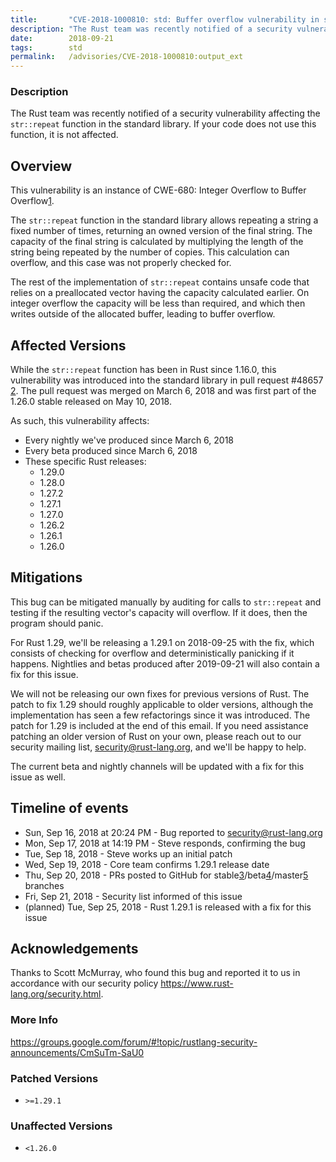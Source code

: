 ```yaml
---
title:       "CVE-2018-1000810: std: Buffer overflow vulnerability in str::repeat()"
description: "The Rust team was recently notified of a security vulnerability affecting the strrepeat function in the standard library. If your code does not use this function, it is not affected.  Overview This vulnerability is an instance of CWE680 Integer Overflow to Buffer Overflow1. The strrepeat function in the standard library allows repeating a string a fixed number of times, returning an owned version of the final string. The capacity of the final string is calculated by multiplying the length of the string being repeated by the number of copies. This calculation can overflow, and this case was not properly checked for. The rest of the implementation of strrepeat contains unsafe code that relies on a preallocated vector having the capacity calculated earlier. On integer overflow the capacity will be less than required, and which then writes outside of the allocated buffer, leading to buffer overflow.  Affected Versions While the strrepeat function has been in Rust since 1.16.0, this vulnerability was introduced into the standard library in pull request 48657 2. The pull request was merged on March 6, 2018 and was first part of the 1.26.0 stable released on May 10, 2018. As such, this vulnerability affects  Every nightly weve produced since March 6, 2018  Every beta produced since March 6, 2018  These specific Rust releases   1.29.0   1.28.0   1.27.2   1.27.1   1.27.0   1.26.2   1.26.1   1.26.0  Mitigations This bug can be mitigated manually by auditing for calls to strrepeat and testing if the resulting vectors capacity will overflow. If it does, then the program should panic. For Rust 1.29, well be releasing a 1.29.1 on 20180925 with the fix, which consists of checking for overflow and deterministically panicking if it happens. Nightlies and betas produced after 20190921 will also contain a fix for this issue. We will not be releasing our own fixes for previous versions of Rust. The patch to fix 1.29 should roughly applicable to older versions, although the implementation has seen a few refactorings since it was introduced. The patch for 1.29 is included at the end of this email. If you need assistance patching an older version of Rust on your own, please reach out to our security mailing list, securityrustlang.org, and well be happy to help. The current beta and nightly channels will be updated with a fix for this issue as well.  Timeline of events  Sun, Sep 16, 2018 at 2024 PM  Bug reported to securityrustlang.org  Mon, Sep 17, 2018 at 1419 PM  Steve responds, confirming the bug  Tue, Sep 18, 2018  Steve works up an initial patch  Wed, Sep 19, 2018  Core team confirms 1.29.1 release date  Thu, Sep 20, 2018  PRs posted to GitHub for stable3beta4master5 branches  Fri, Sep 21, 2018  Security list informed of this issue  planned Tue, Sep 25, 2018  Rust 1.29.1 is released with a fix for this issue  Acknowledgements Thanks to Scott McMurray, who found this bug and reported it to us in accordance with our security policy httpswww.rustlang.orgsecurity.html. 1 httpscwe.mitre.orgdatadefinitions680.html 2 httpsgithub.comrustlangrustpull48657 3 httpsgithub.comrustlangrustpull54397 4 httpsgithub.comrustlangrustpull54398 5 httpsgithub.comrustlangrustpull54399"
date:        2018-09-21
tags:        std
permalink:   /advisories/CVE-2018-1000810:output_ext
---
```


### Description

The Rust team was recently notified of a security vulnerability affecting
the `str::repeat` function in the standard library. If your code does not
use this function, it is not affected.

## Overview

This vulnerability is an instance of CWE-680: Integer Overflow to Buffer
Overflow[1].

The `str::repeat` function in the standard library allows repeating a
string a fixed number of times, returning an owned version of the final
string. The capacity of the final string is calculated by multiplying
the length of the string being repeated by the number of copies. This
calculation can overflow, and this case was not properly checked for.

The rest of the implementation of `str::repeat` contains unsafe code
that relies on a preallocated vector having the capacity calculated
earlier. On integer overflow the capacity will be less than required,
and which then writes outside of the allocated buffer, leading to
buffer overflow.

## Affected Versions

While the `str::repeat` function has been in Rust since 1.16.0, this
vulnerability was introduced into the standard library in pull
request #48657 [2]. The pull request was merged on March 6, 2018 and
was first part of the 1.26.0 stable released on May 10, 2018.

As such, this vulnerability affects:

* Every nightly we've produced since March 6, 2018
* Every beta produced since March 6, 2018
* These specific Rust releases:
  * 1.29.0
  * 1.28.0
  * 1.27.2
  * 1.27.1
  * 1.27.0
  * 1.26.2
  * 1.26.1
  * 1.26.0

## Mitigations

This bug can be mitigated manually by auditing for calls to `str::repeat`
and testing if the resulting vector's capacity will overflow. If it does,
then the program should panic.

For Rust 1.29, we'll be releasing a 1.29.1 on 2018-09-25 with the fix,
which consists of checking for overflow and deterministically panicking
if it happens. Nightlies and betas produced after 2019-09-21 will also
contain a fix for this issue.

We will not be releasing our own fixes for previous versions of Rust.
The patch to fix 1.29 should roughly applicable to older versions, although
the implementation has seen a few refactorings since it was introduced.
The patch for 1.29 is included at the end of this email. If you
need assistance patching an older version of Rust on your own, please reach
out to our security mailing list, security@rust-lang.org, and we'll be happy
to help.

The current beta and nightly channels will be updated with a fix for this
issue as well.

## Timeline of events

* Sun, Sep 16, 2018 at 20:24 PM - Bug reported to security@rust-lang.org
* Mon, Sep 17, 2018 at 14:19 PM - Steve responds, confirming the bug
* Tue, Sep 18, 2018 - Steve works up an initial patch
* Wed, Sep 19, 2018 - Core team confirms 1.29.1 release date
* Thu, Sep 20, 2018 - PRs posted to GitHub for
stable[3]/beta[4]/master[5] branches
* Fri, Sep 21, 2018 - Security list informed of this issue
* (planned) Tue, Sep 25, 2018 - Rust 1.29.1 is released with a fix for
this issue

## Acknowledgements

Thanks to Scott McMurray, who found this bug and reported it to us in
accordance with our security policy https://www.rust-lang.org/security.html.

[1]: https://cwe.mitre.org/data/definitions/680.html
[2]: https://github.com/rust-lang/rust/pull/48657
[3]: https://github.com/rust-lang/rust/pull/54397
[4]: https://github.com/rust-lang/rust/pull/54398
[5]: https://github.com/rust-lang/rust/pull/54399

### More Info

<https://groups.google.com/forum/#!topic/rustlang-security-announcements/CmSuTm-SaU0>

### Patched Versions

- `>=1.29.1`



### Unaffected Versions

- `<1.26.0`
